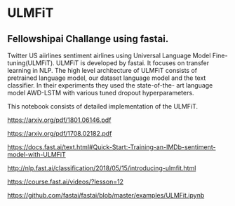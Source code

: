 # ULMFiT
## Fellowshipai Challange using fastai.
Twitter US aiirlines sentiment airlines using Universal Language Model Fine-tuning(ULMFiT). 
ULMFiT is developed by fastai. It focuses on transfer learning in NLP. The high level architecture of ULMFiT consists of pretrained language model, our dataset language model and the text classifier.
 In their experiments they used the state-of-the- art language model AWD-LSTM with various tuned dropout hyperparameters.

 This notebook consists of detailed implementation of the ULMFiT.

https://arxiv.org/pdf/1801.06146.pdf
 
https://arxiv.org/pdf/1708.02182.pdf

https://docs.fast.ai/text.html#Quick-Start:-Training-an-IMDb-sentiment-model-with-ULMFiT

http://nlp.fast.ai/classification/2018/05/15/introducing-ulmfit.html

https://course.fast.ai/videos/?lesson=12

https://github.com/fastai/fastai/blob/master/examples/ULMFit.ipynb
